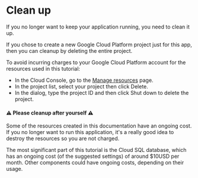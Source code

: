 # Clean up

If you no longer want to keep your application running, you need to clean it up. 

If you chose to create a new Google Cloud Platform project just for this app, then you can cleanup by deleting the entire project. 


To avoid incurring charges to your Google Cloud Platform account for the resources used in this tutorial:
 * In the Cloud Console, go to the [Manage resources](https://console.cloud.google.com/cloud-resource-manager) page.
 * In the project list, select your project then click Delete.
 * In the dialog, type the project ID and then click Shut down to delete the project.

#### ⚠️ Please cleanup after yourself ⚠️

Some of the resources created in this documentation have an ongoing cost. If you no longer want to run this application, it's a really good idea to destroy the resources so you are not charged. 

The most significant part of this tutorial is the Cloud SQL database, which has an ongoing cost (of the suggested settings) of around $10USD per month. Other components could have ongoing costs, depending on their usage. 
